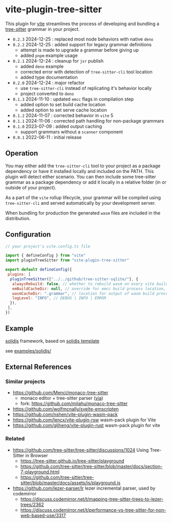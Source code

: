 # vite-plugin-tree-sitter

This plugin for [vite](https://github.com/vitejs/vite) streamlines the process of
developing and bundling a [tree-sitter](https://github.com/tree-sitter/tree-sitter/tree/master/lib/binding_web)
grammar in your project.

- `0.2.3` 2024-12-25 : replaced most node behaviors with native `deno`
- `0.2.2` 2024-12-25 : added support for legacy grammar definitions
  - attempt is made to upgrade a grammar before giving up
  - added `pnpm` example usage
- `0.2.1` 2024-12-24 : cleanup for `jsr` publish
  - added `deno` example
  - corrected error with detection of `tree-sitter-cli` tool location
  - added type documentation
- `0.2.0` 2024-12-24 : major refactor
  - use `tree-sitter-cli` instead of replicating it's behavior locally
  - project converted to `deno`
- `0.1.3` 2024-11-10 : updated `emcc` flags in compilation step
  - added option to set build cache location
  - added option to set serve cache location
- `0.1.2` 2024-11-07 : corrected behavior in `vite` 5
- `0.1.1` 2024-11-06 : corrected path handling for non-package grammars
- `0.1.0` 2023-07-09 : added output caching
  - support grammars without a `scanner` component
- `0.0.1` 2022-06-11 : initial release

## Operation

You may either add the `tree-sitter-cli` tool to your project as a package dependency
or have it installed locally and included on the PATH. This plugin will detect
either scenario. You can then include some tree-sitter grammar as a package
dependency or add it locally in a relative folder (in or outside of your project).

As a part of the `vite` rollup lifecycle, your grammar will be compiled using
`tree-sitter-cli` and served automatically by your development server.

When bundling for production the generated `wasm` files are included in the distribution.

## Configuration

```javascript
// your project's vite.config.ts file

import { defineConfig } from "vite"
import pluginTreeSitter from "vite-plugin-tree-sitter"

export default defineConfig({
 plugins: [
  pluginTreeSitter(["../../github/tree-sitter-sqlite/"], {
   alwaysRebuild: false, // whether to rebuild wasm on every vite build cycle
   emBuildCacheDir: null, // override for emcc build process location, may be required due to write permissions
   wasmCacheDir: ".grammar", // location for output of wasm build process (used during vite serve for caching)
   logLevel: "INFO", // DEBUG | INFO | ERROR
  }),
 ],
})
```

## Example

[solidjs](https://github.com/solidjs/solid) framework,
based on [solidjs template](https://github.com/solidjs/templates/tree/master/js)

see [examples/solidjs/](examples/solidjs/)

## External References

### Similar projects

- <https://github.com/Menci/monaco-tree-sitter>
  - monaco editor + tree-sitter parser ([via](https://github.com/EvgeniyPeshkov/syntax-highlighter/issues/46))
  - fork: <https://github.com/milahu/monaco-tree-sitter>
- <https://github.com/wolfmcnally/svelte-emscripten>
- <https://github.com/nshen/vite-plugin-wasm-pack>
- <https://github.com/lencx/vite-plugin-rsw> wasm-pack plugin for Vite
- <https://github.com/gliheng/vite-plugin-rust> wasm-pack plugin for vite

### Related

- <https://github.com/tree-sitter/tree-sitter/discussions/1024> Using Tree-Sitter in Browser
  - <https://tree-sitter.github.io/tree-sitter/playground>
  - <https://github.com/tree-sitter/tree-sitter/blob/master/docs/section-7-playground.html>
  - <https://github.com/tree-sitter/tree-sitter/blob/master/docs/assets/js/playground.js>
- <https://github.com/lezer-parser/lr> lezer incremental parser, used by codemirror
  - <https://discuss.codemirror.net/t/mapping-tree-sitter-trees-to-lezer-trees/2362>
  - <https://discuss.codemirror.net/t/performance-vs-tree-sitter-for-non-web-based-use/3317>
